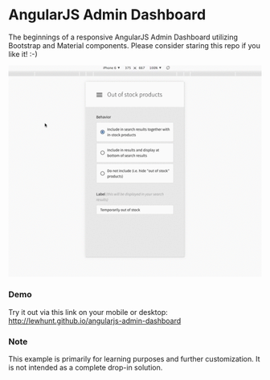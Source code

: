 # AngularJS Admin Dashboard
The beginnings of a responsive AngularJS Admin Dashboard utilizing Bootstrap and Material components. Please consider staring this repo if you like it! :-) 

![Example](dashboard.gif)

### Demo
Try it out via this link on your mobile or desktop: http://lewhunt.github.io/angularjs-admin-dashboard

### Note
This example is primarily for learning purposes and further customization. It is not intended as a complete drop-in solution.
